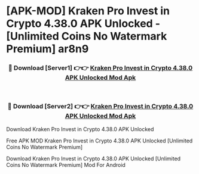 # [APK-MOD] Kraken Pro  Invest in Crypto 4.38.0 APK Unlocked - [Unlimited Coins No Watermark Premium] ar8n9



<div align="center">
<h3>🔴 Download [Server1] 👉👉 <a href="https://momento.my/?title=Kraken_Pro__Invest_in_Crypto_4.38.0_APK_Unlocked">Kraken Pro  Invest in Crypto 4.38.0 APK Unlocked Mod Apk</a></h3><br>

<h3>🔴 Download [Server2] 👉👉 <a href="https://momento.my/?title=Kraken_Pro__Invest_in_Crypto_4.38.0_APK_Unlocked">Kraken Pro  Invest in Crypto 4.38.0 APK Unlocked Mod Apk</a></h3>
</div>



Download Kraken Pro  Invest in Crypto 4.38.0 APK Unlocked 

Free APK MOD Kraken Pro  Invest in Crypto 4.38.0 APK Unlocked [Unlimited Coins No Watermark Premium]

Download Kraken Pro  Invest in Crypto 4.38.0 APK Unlocked [Unlimited Coins No Watermark Premium] Mod For Android
